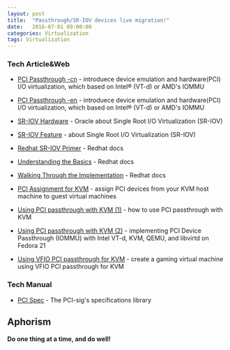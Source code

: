 ```yaml
---
layout: post
title:  "Passthrough/SR-IOV devices live migration!"
date:   2016-07-01 09:00:00
categories: Virtualization
tags: Virtualization
---
```

### Tech Article&Web

* [PCI Passthrough -cn] - introduece device emulation and hardware(PCI) I/O virtualization, which based on Intel® (VT-d) or AMD's IOMMU
* [PCI Passthrough -en] - introduece device emulation and hardware(PCI) I/O virtualization, which based on Intel® (VT-d) or AMD's IOMMU

* [SR-IOV Hardware] - Oracle about Single Root I/O Virtualization (SR-IOV)
* [SR-IOV Feature] - about Single Root I/O Virtualization (SR-IOV)

* [Redhat SR-IOV Primer] - Redhat docs
* [Understanding the Basics] - Redhat docs
* [Walking Through the Implementation] - Redhat docs

* [PCI Assignment for KVM] - assign PCI devices from your KVM host machine to guest virtual machines
* [Using PCI passthrough with KVM (1)] - how to use PCI passthrough with KVM
* [Using PCI passthrough with KVM (2)] - implementing PCI Device Passthrough (IOMMU) with Intel VT-d, KVM, QEMU, and libvirtd on Fedora 21
* [Using VFIO PCI passthrough for KVM] - create a gaming virtual machine using VFIO PCI passthrough for KVM

### Tech Manual

* [PCI Spec] - The PCI-sig's specifications library


Aphorism
----

**Do one thing at a time, and do well!**

[//]: # (These are reference links used in the body of this note and get stripped out when the markdown processor does its job. There is no need to format nicely because it shouldn't be seen. Thanks SO - http://stackoverflow.com/questions/4823468/store-comments-in-markdown-syntax)

[PCI Passthrough -cn]: <https://www.ibm.com/developerworks/cn/linux/l-pci-passthrough/>
[PCI Passthrough -en]: <http://www.ibm.com/developerworks/library/l-pci-passthrough/>
[SR-IOV Hardware]: <http://docs.oracle.com/cd/E38902_01/html/E38873/glbzi.html>
[SR-IOV Feature]: <http://fedoraproject.org/wiki/Features/SR-IOV>

[Redhat SR-IOV Primer]: <http://rhelblog.redhat.com/2016/05/23/sr-iov/>
[Understanding the Basics]: <http://redhatstackblog.redhat.com/2015/03/05/red-hat-enterprise-linux-openstack-platform-6-sr-iov-networking-part-i-understanding-the-basics/>
[Walking Through the Implementation]: <http://redhatstackblog.redhat.com/2015/04/29/red-hat-enterprise-linux-openstack-platform-6-sr-iov-networking-part-ii-walking-through-the-implementation/>

[PCI Assignment for KVM]: <http://fedoraproject.org/wiki/Features/KVM_PCI_Device_Assignment>
[Using PCI passthrough with KVM (1)]: <https://docs.fedoraproject.org/en-US/Fedora/13/html/Virtualization_Guide/chap-Virtualization-PCI_passthrough.html>
[Using PCI passthrough with KVM (2)]: <https://bluehatrecord.wordpress.com/2015/07/26/implementing-pci-device-passthrough-iommu-with-intel-vt-d-kvm-qemu-and-libvirtd-on-fedora-21/>
[Using VFIO PCI passthrough for KVM]: <http://www.firewing1.com/howtos/fedora-20/create-gaming-virtual-machine-using-vfio-pci-passthrough-kvm>

[PCI SPEC]: <http://pcisig.com/specifications>
